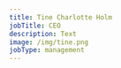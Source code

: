 ```yaml
---
title: Tine Charlotte Holm
jobTitle: CEO
description: Text
image: /img/tine.png
jobType: management
---
```


